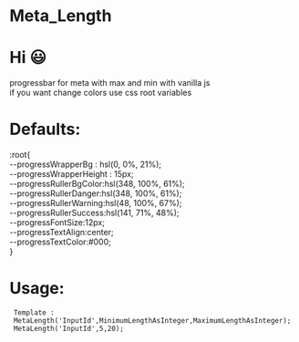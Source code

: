 # Meta_Length
# Hi 😃
progressbar for meta with max and min with vanilla js<br />
if you want change colors use css root variables<br />
# Defaults:
:root{<br />
            --progressWrapperBg : hsl(0, 0%, 21%);<br />
            --progressWrapperHeight : 15px;<br />
            --progressRullerBgColor:hsl(348, 100%, 61%);<br />
            --progressRullerDanger:hsl(348, 100%, 61%);<br />
            --progressRullerWarning:hsl(48, 100%, 67%);<br />
            --progressRullerSuccess:hsl(141, 71%, 48%);<br />
            --progressFontSize:12px;<br />
            --progressTextAlign:center;<br />
            --progressTextColor:#000;<br />
        }<br />
# Usage:
     Template :
     MetaLength('InputId',MinimumLengthAsInteger,MaximumLengthAsInteger);
     MetaLength('InputId',5,20);
